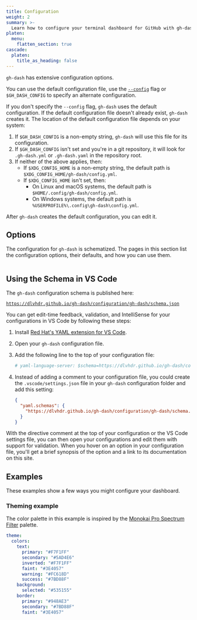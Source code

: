 ```yaml
---
title: Configuration
weight: 2
summary: >-
  Learn how to configure your terminal dashboard for GitHub with gh-dash.
platen:
  menu:
    flatten_section: true
cascade:
  platen:
    title_as_heading: false
---
```


`gh-dash` has extensive configuration options.

You can use the default configuration file, use the [`--config`][01] flag or
`$GH_DASH_CONFIG` to specify an alternate configuration.

If you don't specify the `--config` flag, `gh-dash` uses the default configuration. If the default
configuration file doesn't already exist, `gh-dash` creates it. The location of the default
configuration file depends on your system:

1. If `$GH_DASH_CONFIG` is a non-empty string, `gh-dash` will use this file for
   its configuration.
2. If `$GH_DASH_CONFIG` isn't set and you're in a git repository, it will look for `.gh-dash.yml` or `.gh-dash.yaml`
   in the repository root.
3. If neither of the above applies, then:
   - If `$XDG_CONFIG_HOME` is a non-empty string, the default path is `$XDG_CONFIG_HOME/gh-dash/config.yml`.
   - If `$XDG_CONFIG_HOME` isn't set, then:
     - On Linux and macOS systems, the default path is `$HOME/.config/gh-dash/config.yml`.
     - On Windows systems, the default path is `%USERPROFILE%\.config\gh-dash\config.yml`.

After `gh-dash` creates the default configuration, you can edit it.

## Options

The configuration for `gh-dash` is schematized. The pages in this section list the configuration
options, their defaults, and how you can use them.

```section

```

## Using the Schema in VS Code

The `gh-dash` configuration schema is published here:

[`https://dlvhdr.github.io/gh-dash/configuration/gh-dash/schema.json`][02]

You can get edit-time feedback, validation, and IntelliSense for your configurations in VS Code by
following these steps:

1. Install [Red Hat's YAML extension for VS Code][03].
1. Open your `gh-dash` configuration file.
1. Add the following line to the top of your configuration file:

   ```yaml
   # yaml-language-server: $schema=https://dlvhdr.github.io/gh-dash/configuration/gh-dash/schema.json
   ```

1. Instead of adding a comment to your configuration file, you could create the
   `.vscode/settings.json` file in your `gh-dash` configuration folder and add this setting:

   ```json
   {
     "yaml.schemas": {
       "https://dlvhdr.github.io/gh-dash/configuration/gh-dash/schema.json": "*.yml"
     }
   }
   ```

With the directive comment at the top of your configuration or the VS Code settings file, you can
then open your configurations and edit them with support for validation. When you hover on an
option in your configuration file, you'll get a brief synopsis of the option and a link to its
documentation on this site.

## Examples

These examples show a few ways you might configure your dashboard.

### Theming example

The color palette in this example is inspired by the [Monokai Pro Spectrum Filter][01] palette.

```yaml
theme:
  colors:
    text:
      primary: "#F7F1FF"
      secondary: "#5AD4E6"
      inverted: "#F7F1FF"
      faint: "#3E4057"
      warning: "#FC618D"
      success: "#7BD88F"
    background:
      selected: "#535155"
    border:
      primary: "#948AE3"
      secondary: "#7BD88F"
      faint: "#3E4057"
```

[01]: ../getting-started/usage.md#--config
[02]: /configuration/gh-dash/schema.json
[03]: https://marketplace.visualstudio.com/items?itemName=redhat.vscode-yaml
